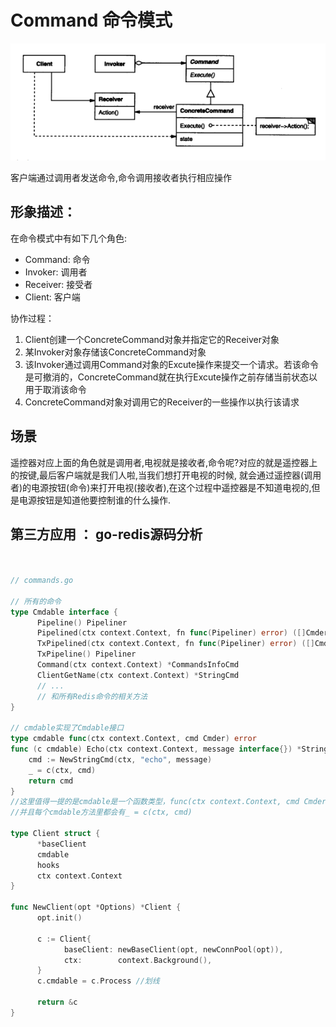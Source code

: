 # Command 命令模式
![](command_process.png)

客户端通过调用者发送命令,命令调用接收者执行相应操作

## 形象描述：
在命令模式中有如下几个角色:
- Command: 命令
- Invoker: 调用者
- Receiver: 接受者
- Client: 客户端

协作过程：
1. Client创建一个ConcreteCommand对象并指定它的Receiver对象
2. 某Invoker对象存储该ConcreteCommand对象
3. 该Invoker通过调用Command对象的Excute操作来提交一个请求。若该命令是可撤消的，ConcreteCommand就在执行Excute操作之前存储当前状态以用于取消该命令
4. ConcreteCommand对象对调用它的Receiver的一些操作以执行该请求


## 场景
遥控器对应上面的角色就是调用者,电视就是接收者,命令呢?对应的就是遥控器上的按键,最后客户端就是我们人啦,当我们想打开电视的时候,
就会通过遥控器(调用者)的电源按钮(命令)来打开电视(接收者),在这个过程中遥控器是不知道电视的,但是电源按钮是知道他要控制谁的什么操作.

## 第三方应用 ： go-redis源码分析
```go


// commands.go

// 所有的命令
type Cmdable interface {
      Pipeline() Pipeliner
      Pipelined(ctx context.Context, fn func(Pipeliner) error) ([]Cmder, error)
      TxPipelined(ctx context.Context, fn func(Pipeliner) error) ([]Cmder, error)
      TxPipeline() Pipeliner
      Command(ctx context.Context) *CommandsInfoCmd
      ClientGetName(ctx context.Context) *StringCmd
      // ...
      // 和所有Redis命令的相关方法
}

// cmdable实现了Cmdable接口
type cmdable func(ctx context.Context, cmd Cmder) error
func (c cmdable) Echo(ctx context.Context, message interface{}) *StringCmd {
    cmd := NewStringCmd(ctx, "echo", message)
    _ = c(ctx, cmd)
    return cmd
}
//这里值得一提的是cmdable是一个函数类型，func(ctx context.Context, cmd Cmder) error
//并且每个cmdable方法里都会有_ = c(ctx, cmd)

type Client struct {
      *baseClient
      cmdable
      hooks
      ctx context.Context
}

func NewClient(opt *Options) *Client {
      opt.init()

      c := Client{
            baseClient: newBaseClient(opt, newConnPool(opt)),
            ctx:        context.Background(),
      }
      c.cmdable = c.Process //划线

      return &c
}

```